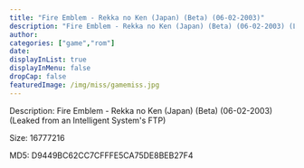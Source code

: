 ```yaml
---
title: "Fire Emblem - Rekka no Ken (Japan) (Beta) (06-02-2003)"
description: "Fire Emblem - Rekka no Ken (Japan) (Beta) (06-02-2003) (Leaked from an Intelligent System's FTP)"
author: 
categories: ["game","rom"]
date: 
displayInList: true
displayInMenu: false
dropCap: false
featuredImage: /img/miss/gamemiss.jpg
---
```


Description: Fire Emblem - Rekka no Ken (Japan) (Beta) (06-02-2003) (Leaked from an Intelligent System's FTP)

Size: 16777216

MD5: D9449BC62CC7CFFFE5CA75DE8BEB27F4

